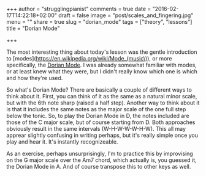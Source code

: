 +++
author = "strugglingpianist"
comments = true
date = "2016-02-17T14:22:18+02:00"
draft = false
image = "post/scales_and_fingering.jpg"
menu = ""
share = true
slug = "dorian_mode"
tags = ["theory", "lessons"]
title = "Dorian Mode"

+++

The most interesting thing about today's lesson was the gentle introduction to
[modes](https://en.wikipedia.org/wiki/Mode_(music\)), or more specifically, the
[Dorian Mode](https://en.wikipedia.org/wiki/Dorian_mode#Modern_Dorian_mode). I
was already somewhat familiar with modes, or at least knew what they were, but
I didn't really know which one is which and how they're used.

So what's Dorian Mode? There are basically a couple of different ways to think
about it. First, you can think of it as the same as a natural minor scale, but
with the 6th note sharp (raised a half step). Another way to think about it is
that it includes the same notes as the major scale of the one full step below
the tonic. So, to play the Dorian Mode in D, the notes included are those of
the C major scale, but of course starting from D.  Both approaches obviously
result in the same intervals (W-H-W-W-W-H-W). This all may apprear slightly
confusing in writing perhaps, but it's really simple once you play and hear it.
It's instantly recognizeable.

As an exercise, perhaps unsurprisingly, I'm to practice this by improvising on
the G major scale over the Am7 chord, which actually is, you guessed it, the
Dorian Mode in A. And of course transpose this to other keys as well.
